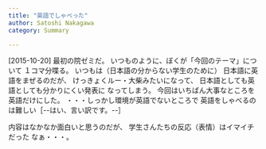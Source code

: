 ```yaml
---
title: "英語でしゃべった"
author: Satoshi Nakagawa
category: Summary

---
```


[2015-10-20]  最初の院ゼミだ。
いつものように、ぼくが「今回のテーマ」について
１コマ分喋る。
いつもは（日本語の分からない学生のために）
日本語に英語をまぜるのだが、
けっきょくルー・大柴みたいになって、
日本語としても英語としても分かりにくい発表に
なってしまう。
今回はいちばん大事なところを英語だけにした。
・・・しっかし環境が英語でないところで
英語をしゃべるのは難しい［--はい、言い訳です。--］

 内容はなかなか面白いと思うのだが、
学生さんたちの反応（表情）はイマイチだった
なぁ・・・。

